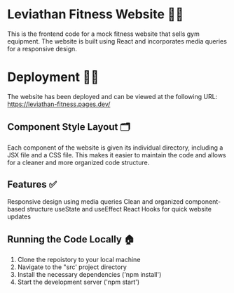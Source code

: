 # Leviathan Fitness Website 🏋️‍♂️
This is the frontend code for a mock fitness website that sells gym equipment. The website is built using React and incorporates media queries for a responsive design.

# Deployment 👨‍💻
The website has been deployed and can be viewed at the following URL: https://leviathan-fitness.pages.dev/

## Component Style Layout 🗂
Each component of the website is given its individual directory, including a JSX file and a CSS file. This makes it easier to maintain the code and allows for a cleaner and more organized code structure.

## Features ✅
Responsive design using media queries
Clean and organized component-based structure
useState and useEffect React Hooks for quick website updates 

## Running the Code Locally 🏠
1) Clone the repoistory to your local machine
2) Navigate to the "src' project directory
3) Install the necessary dependencies ('npm install')
4) Start the development server ('npm start')

